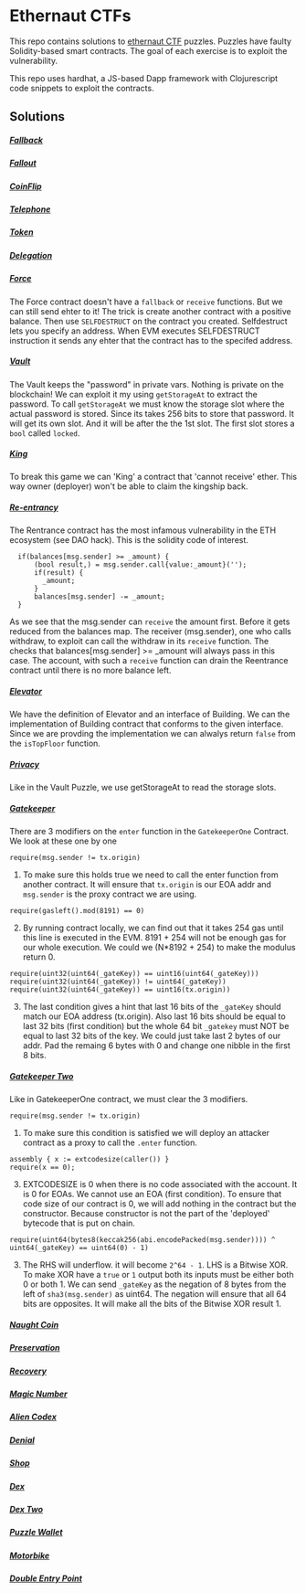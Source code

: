 # Ethernaut CTFs

This repo contains solutions to [ethernaut CTF](https://ethernaut.openzeppelin.com/) puzzles. Puzzles have faulty Solidity-based smart contracts. The goal of each exercise is to exploit the vulnerability.

This repo uses hardhat, a JS-based Dapp framework with Clojurescript code snippets to exploit the contracts.

## Solutions

##### [Fallback](https://github.com/avichalp/ethernaut-ctf/blob/master/src/main/ctf/ethernaut/fallback.cljs)


##### [Fallout](https://github.com/avichalp/ethernaut-ctf/blob/master/src/main/ctf/ethernaut/fallout.cljs)


##### [CoinFlip](https://github.com/avichalp/ethernaut-ctf/blob/master/src/main/ctf/ethernaut/coinflip.cljs)


##### [Telephone](https://github.com/avichalp/ethernaut-ctf/blob/master/src/main/ctf/ethernaut/telephone.cljs)


##### [Token](https://github.com/avichalp/ethernaut-ctf/blob/master/src/main/ctf/ethernaut/token.cljs)


##### [Delegation](https://github.com/avichalp/ethernaut-ctf/blob/master/src/main/ctf/ethernaut/delegate.cljs)


##### [Force](https://github.com/avichalp/ethernaut-ctf/blob/master/src/main/ctf/ethernaut/force.cljs)

The Force contract doesn't have a `fallback` or `receive` functions. But we can still send ehter to it! The trick is create another contract with a positive balance. Then use `SELFDESTRUCT` on the contract you created. Selfdestruct lets you specify an address. When EVM executes SELFDESTRUCT instruction it sends any ehter that the contract has to the specifed address.


##### [Vault](https://github.com/avichalp/ethernaut-ctf/blob/master/src/main/ctf/ethernaut/vault.cljs)

The Vault keeps the \"password\" in private vars. Nothing is private on the blockchain! We can exploit it my using `getStorageAt` to extract the password. To call `getStorageAt` we must know the storage slot where the actual password is stored. Since its takes 256 bits to store that password. It will get its own slot. And it will be after the the 1st slot. The first slot stores a `bool` called `locked`.


##### [King](https://github.com/avichalp/ethernaut-ctf/blob/master/src/main/ctf/ethernaut/king.cljs)
To break this game we can 'King' a contract that 'cannot receive' ether. This way owner (deployer) won't be able to claim the kingship back.


##### [Re-entrancy](https://github.com/avichalp/ethernaut-ctf/blob/master/src/main/ctf/ethernaut/reentrance.cljs)

The Rentrance contract has the most infamous vulnerability in the ETH ecosystem (see DAO hack). This is the solidity code of interest.
```solidity
  if(balances[msg.sender] >= _amount) {
      (bool result,) = msg.sender.call{value:_amount}('');
      if(result) {
        _amount;
      }
      balances[msg.sender] -= _amount;
  }
  ```
  As we see that the msg.sender can `receive` the amount first. Before it gets reduced from the balances map.
  The receiver (msg.sender), one who calls withdraw, to exploit can call the withdraw in its `receive` function.
  The checks that balances[msg.sender] >= _amount will always pass in this case. The account, with such a
  `receive` function can drain the Reentrance contract until there is no more balance left.


##### [Elevator](https://github.com/avichalp/ethernaut-ctf/blob/master/src/main/ctf/ethernaut/elevator.cljs)

We have the definition of Elevator and an interface of Building. We can the implementation of Building contract that conforms to the given interface. Since we are provding the implementation we can alwalys return `false` from the `isTopFloor` function.

##### [Privacy](https://github.com/avichalp/ethernaut-ctf/blob/master/src/main/ctf/ethernaut/privacy.cljs)

Like in the Vault Puzzle, we use getStorageAt to read the storage slots.


##### [Gatekeeper](https://github.com/avichalp/ethernaut-ctf/blob/master/src/main/ctf/ethernaut/gatekeeper_one.cljs)
There are 3 modifiers on the `enter` function in the `GatekeeperOne` Contract. We look at these one by one


```
require(msg.sender != tx.origin)
```

1. To make sure this holds true we need to call the enter function from another contract. It will ensure that `tx.origin` is our EOA addr and `msg.sender` is the proxy contract we are using.

```
require(gasleft().mod(8191) == 0)
```
    
2. By running contract locally, we can find out that it takes 254 gas until this line is executed in the EVM. 8191 + 254 will not be enough gas for our whole execution. We could we (N*8192 + 254) to make the modulus return 0.
  
```
require(uint32(uint64(_gateKey)) == uint16(uint64(_gateKey)))
require(uint32(uint64(_gateKey)) != uint64(_gateKey))
require(uint32(uint64(_gateKey)) == uint16(tx.origin))
```

3. The last condition gives a hint that last 16 bits of the `_gateKey` should match our EOA address (tx.origin). Also last 16 bits should be equal to last 32 bits (first condition) but the whole 64 bit `_gatekey` must NOT be equal to last 32 bits of the key. We could just take last 2 bytes of our addr. Pad the remaing 6 bytes with 0 and change one nibble in the first 8 bits.


  
##### [Gatekeeper Two](https://github.com/avichalp/ethernaut-ctf/blob/master/src/main/ctf/ethernaut/gatekeeper_two.cljs)
Like in GatekeeperOne contract, we must clear the 3 modifiers.

```
require(msg.sender != tx.origin)
```

1. To make sure this condition is satisfied we will deploy an attacker contract as a proxy to call the `.enter` function.

```
assembly { x := extcodesize(caller()) }
require(x == 0);
```

3. EXTCODESIZE is 0 when there is no code associated with the account. It is 0 for EOAs. We cannot use an EOA (first condition). To ensure that code size of our contract is 0, we will add nothing in the contract but the constructor. Because constructor is not the part of the 'deployed' bytecode that is put on chain.


```
require(uint64(bytes8(keccak256(abi.encodePacked(msg.sender)))) ^ uint64(_gateKey) == uint64(0) - 1)
```
3. The RHS will underflow. it will become `2^64 - 1`. LHS is a Bitwise XOR. To make XOR have a `true` or `1` output both its inputs must be either both 0 or both 1. We can send `_gateKey` as the negation of 8 bytes from the left of `sha3(msg.sender)` as uint64. The negation will ensure that all 64 bits are opposites. It will make all the bits of the Bitwise XOR result 1.
 



##### [Naught Coin](https://github.com/avichalp/ethernaut-ctf/blob/master/src/main/ctf/ethernaut/naugh_coin.cljs)


##### [Preservation](https://github.com/avichalp/ethernaut-ctf/blob/master/src/main/ctf/ethernaut/preservation.cljs)


##### [Recovery](https://github.com/avichalp/ethernaut-ctf/blob/master/src/main/ctf/ethernaut/recovery.cljs)


##### [Magic Number](https://github.com/avichalp/ethernaut-ctf/blob/master/src/main/ctf/ethernaut/magic_number.cljs)


##### [Alien Codex](https://github.com/avichalp/ethernaut-ctf/blob/master/src/main/ctf/ethernaut/alien_codex.cljs)


##### [Denial](https://github.com/avichalp/ethernaut-ctf/blob/master/src/main/ctf/ethernaut/denial.cljs)


##### [Shop](https://github.com/avichalp/ethernaut-ctf/blob/master/src/main/ctf/ethernaut/shop.cljs)


##### [Dex](https://github.com/avichalp/ethernaut-ctf/blob/master/src/main/ctf/ethernaut/dex.cljs)


##### [Dex Two](https://github.com/avichalp/ethernaut-ctf/blob/master/src/main/ctf/ethernaut/dex_two.cljs)


##### [Puzzle Wallet](https://github.com/avichalp/ethernaut-ctf/blob/master/src/main/ctf/ethernaut/puzzle_wallet.cljs)


##### [Motorbike](https://github.com/avichalp/ethernaut-ctf-motorbike)


##### [Double Entry Point](https://github.com/avichalp/ethernaut-ctf/blob/master/src/main/ctf/ethernaut/det.cljs)
